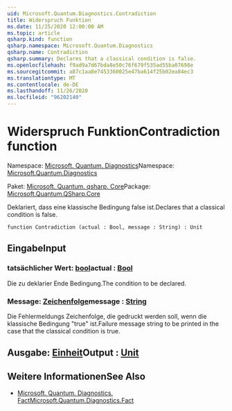 ```yaml
---
uid: Microsoft.Quantum.Diagnostics.Contradiction
title: Widerspruch Funktion
ms.date: 11/25/2020 12:00:00 AM
ms.topic: article
qsharp.kind: function
qsharp.namespace: Microsoft.Quantum.Diagnostics
qsharp.name: Contradiction
qsharp.summary: Declares that a classical condition is false.
ms.openlocfilehash: f9ad9a7d67bda8e50c76f679f535ad55ba07698e
ms.sourcegitcommit: a87c1aa8e7453360025e47ba614f25b02ea84ec3
ms.translationtype: MT
ms.contentlocale: de-DE
ms.lasthandoff: 11/26/2020
ms.locfileid: "96202140"
---
```

# <a name="contradiction-function"></a><span data-ttu-id="f0c6a-102">Widerspruch Funktion</span><span class="sxs-lookup"><span data-stu-id="f0c6a-102">Contradiction function</span></span>

<span data-ttu-id="f0c6a-103">Namespace: [Microsoft. Quantum. Diagnostics](xref:Microsoft.Quantum.Diagnostics)</span><span class="sxs-lookup"><span data-stu-id="f0c6a-103">Namespace: [Microsoft.Quantum.Diagnostics](xref:Microsoft.Quantum.Diagnostics)</span></span>

<span data-ttu-id="f0c6a-104">Paket: [Microsoft. Quantum. qsharp. Core](https://nuget.org/packages/Microsoft.Quantum.QSharp.Core)</span><span class="sxs-lookup"><span data-stu-id="f0c6a-104">Package: [Microsoft.Quantum.QSharp.Core](https://nuget.org/packages/Microsoft.Quantum.QSharp.Core)</span></span>


<span data-ttu-id="f0c6a-105">Deklariert, dass eine klassische Bedingung false ist.</span><span class="sxs-lookup"><span data-stu-id="f0c6a-105">Declares that a classical condition is false.</span></span>

```qsharp
function Contradiction (actual : Bool, message : String) : Unit
```


## <a name="input"></a><span data-ttu-id="f0c6a-106">Eingabe</span><span class="sxs-lookup"><span data-stu-id="f0c6a-106">Input</span></span>

### <a name="actual--bool"></a><span data-ttu-id="f0c6a-107">tatsächlicher Wert: [bool](xref:microsoft.quantum.lang-ref.bool)</span><span class="sxs-lookup"><span data-stu-id="f0c6a-107">actual : [Bool](xref:microsoft.quantum.lang-ref.bool)</span></span>

<span data-ttu-id="f0c6a-108">Die zu deklarier Ende Bedingung.</span><span class="sxs-lookup"><span data-stu-id="f0c6a-108">The condition to be declared.</span></span>


### <a name="message--string"></a><span data-ttu-id="f0c6a-109">Message: [Zeichenfolge](xref:microsoft.quantum.lang-ref.string)</span><span class="sxs-lookup"><span data-stu-id="f0c6a-109">message : [String](xref:microsoft.quantum.lang-ref.string)</span></span>

<span data-ttu-id="f0c6a-110">Die Fehlermeldungs Zeichenfolge, die gedruckt werden soll, wenn die klassische Bedingung "true" ist.</span><span class="sxs-lookup"><span data-stu-id="f0c6a-110">Failure message string to be printed in the case that the classical condition is true.</span></span>



## <a name="output--unit"></a><span data-ttu-id="f0c6a-111">Ausgabe: [Einheit](xref:microsoft.quantum.lang-ref.unit)</span><span class="sxs-lookup"><span data-stu-id="f0c6a-111">Output : [Unit](xref:microsoft.quantum.lang-ref.unit)</span></span>



## <a name="see-also"></a><span data-ttu-id="f0c6a-112">Weitere Informationen</span><span class="sxs-lookup"><span data-stu-id="f0c6a-112">See Also</span></span>

- [<span data-ttu-id="f0c6a-113">Microsoft. Quantum. Diagnostics. Fact</span><span class="sxs-lookup"><span data-stu-id="f0c6a-113">Microsoft.Quantum.Diagnostics.Fact</span></span>](xref:Microsoft.Quantum.Diagnostics.Fact)
